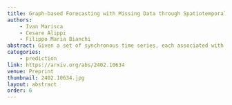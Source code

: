 ```yaml
---
title: Graph-based Forecasting with Missing Data through Spatiotemporal Downsampling
authors:
    - Ivan Marisca
    - Cesare Alippi
    - Filippo Maria Bianchi
abstract: Given a set of synchronous time series, each associated with a sensor-point in space and characterized by inter-series relationships, the problem of spatiotemporal forecasting consists of predicting future observations for each point. Spatiotemporal graph neural networks achieve striking results by representing the relationships across time series as a graph. Nonetheless, most existing methods rely on the often unrealistic assumption that inputs are always available and fail to capture hidden spatiotemporal dynamics when part of the data is missing. In this work, we tackle this problem through hierarchical spatiotemporal downsampling. The input time series are progressively coarsened over time and space, obtaining a pool of representations that capture heterogeneous temporal and spatial dynamics. Conditioned on observations and missing data patterns, such representations are combined by an interpretable attention mechanism to generate the forecasts. Our approach outperforms state-of-the-art methods on synthetic and real-world benchmarks under different missing data distributions, particularly in the presence of contiguous blocks of missing values.
categories:
    - prediction
link: https://arxiv.org/abs/2402.10634
venue: Preprint
thumbnail: 2402.10634.jpg
layout: abstract
order: 6
---
```

